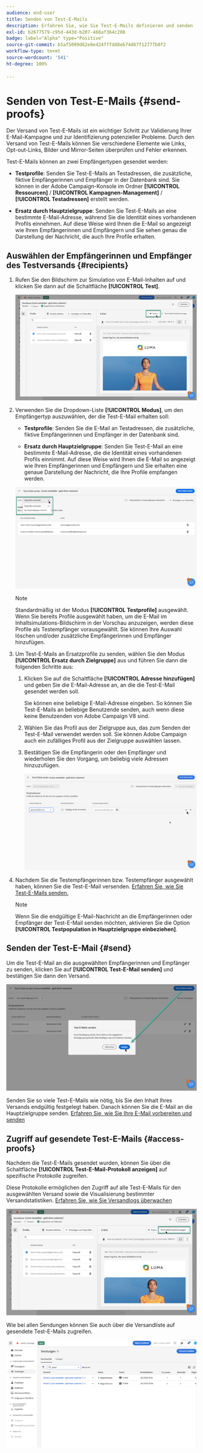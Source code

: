 ```yaml
---
audience: end-user
title: Senden von Test-E-Mails
description: Erfahren Sie, wie Sie Test-E-Mails definieren und senden
exl-id: b2677579-c95d-443d-b207-466af364c208
badge: label="Alpha" type="Positive"
source-git-commit: b5af5099d62e0e424fffdd8eb74d67f12777b0f2
workflow-type: tm+mt
source-wordcount: '541'
ht-degree: 100%

---
```


# Senden von Test-E-Mails {#send-proofs}

Der Versand von Test-E-Mails ist ein wichtiger Schritt zur Validierung Ihrer E-Mail-Kampagne und zur Identifizierung potenzieller Probleme. Durch den Versand von Test-E-Mails können Sie verschiedene Elemente wie Links, Opt-out-Links, Bilder und Mirror-Seiten überprüfen und Fehler erkennen.

Test-E-Mails können an zwei Empfängertypen gesendet werden:

* **Testprofile**: Senden Sie Test-E-Mails an Testadressen, die zusätzliche, fiktive Empfängerinnen und Empfänger in der Datenbank sind. Sie können in der Adobe Campaign-Konsole im Ordner **[!UICONTROL Ressourcen]** / **[!UICONTROL Kampagnen-Management]** / **[!UICONTROL Testadressen]** erstellt werden.

* **Ersatz durch Hauptzielgruppe**: Senden Sie Test-E-Mails an eine bestimmte E-Mail-Adresse, während Sie die Identität eines vorhandenen Profils einnehmen. Auf diese Weise wird Ihnen die E-Mail so angezeigt wie Ihren Empfängerinnen und Empfängern und Sie sehen genau die Darstellung der Nachricht, die auch Ihre Profile erhalten.

## Auswählen der Empfängerinnen und Empfänger des Testversands {#recipients}

1. Rufen Sie den Bildschirm zur Simulation von E-Mail-Inhalten auf und klicken Sie dann auf die Schaltfläche **[!UICONTROL Test]**.

   ![](assets/test-button.png)

1. Verwenden Sie die Dropdown-Liste **[!UICONTROL Modus]**, um den Empfängertyp auszuwählen, der die Test-E-Mail erhalten soll:

   * **Testprofile**: Senden Sie die E-Mail an Testadressen, die zusätzliche, fiktive Empfängerinnen und Empfänger in der Datenbank sind.

   * **Ersatz durch Hauptzielgruppe**: Senden Sie Test-E-Mail an eine bestimmte E-Mail-Adresse, die die Identität eines vorhandenen Profils einnimmt. Auf diese Weise wird Ihnen die E-Mail so angezeigt wie Ihren Empfängerinnen und Empfängern und Sie erhalten eine genaue Darstellung der Nachricht, die Ihre Profile empfangen werden.

   ![](assets/test-mode.png)

   >[!NOTE]
   >
   >Standardmäßig ist der Modus **[!UICONTROL Testprofile]** ausgewählt. Wenn Sie bereits Profile ausgewählt haben, um die E-Mail im Inhaltsimulations-Bildschirm in der Vorschau anzuzeigen, werden diese Profile als Testempfänger vorausgewählt. Sie können Ihre Auswahl löschen und/oder zusätzliche Empfängerinnen und Empfänger hinzufügen.

1. Um Test-E-Mails an Ersatzprofile zu senden, wählen Sie den Modus **[!UICONTROL Ersatz durch Zielgruppe]** aus und führen Sie dann die folgenden Schritte aus:

   1. Klicken Sie auf die Schaltfläche **[!UICONTROL Adresse hinzufügen]** und geben Sie die E-Mail-Adresse an, an die die Test-E-Mail gesendet werden soll.

      Sie können eine beliebige E-Mail-Adresse eingeben. So können Sie Test-E-Mails an beliebige Benutzende senden, auch wenn diese keine Benutzenden von Adobe Campaign V8 sind.

   1. Wählen Sie das Profil aus der Zielgruppe aus, das zum Senden der Test-E-Mail verwendet werden soll. Sie können Adobe Campaign auch ein zufälliges Profil aus der Zielgruppe auswählen lassen.

   1. Bestätigen Sie die Empfängerin oder den Empfänger und wiederholen Sie den Vorgang, um beliebig viele Adressen hinzuzufügen.

      ![](assets/substitution.png)

1. Nachdem Sie die Testempfängerinnen bzw. Testempfänger ausgewählt haben, können Sie die Test-E-Mail versenden. [Erfahren Sie, wie Sie Test-E-Mails senden.](#send)

   >[!NOTE]
   >
   >Wenn Sie die endgültige E-Mail-Nachricht an die Empfängerinnen oder Empfänger der Test-E-Mail senden möchten, aktivieren Sie die Option **[!UICONTROL Testpopulation in Hauptzielgruppe einbeziehen]**.

## Senden der Test-E-Mail {#send}

Um die Test-E-Mail an die ausgewählten Empfängerinnen und Empfänger zu senden, klicken Sie auf **[!UICONTROL Test-E-Mail senden]** und bestätigen Sie dann den Versand.

![](assets/send-proof.png)

Senden Sie so viele Test-E-Mails wie nötig, bis Sie den Inhalt Ihres Versands endgültig festgelegt haben. Danach können Sie die E-Mail an die Hauptzielgruppe senden. [Erfahren Sie, wie Sie Ihre E-Mail vorbereiten und senden](../monitor/prepare-send.md)

## Zugriff auf gesendete Test-E-Mails {#access-proofs}

Nachdem die Test-E-Mails gesendet wurden, können Sie über die Schaltfläche **[!UICONTROL Test-E-Mail-Protokoll anzeigen]** auf spezifische Protokolle zugreifen.

Diese Protokolle ermöglichen den Zugriff auf alle Test-E-Mails für den ausgewählten Versand sowie die Visualisierung bestimmter Versandstatistiken. [Erfahren Sie, wie Sie Versandlogs überwachen](../monitor/delivery-logs.md)

![](assets/proof-log.png)

Wie bei allen Sendungen können Sie auch über die Versandliste auf gesendete Test-E-Mails zugreifen.

![](assets/delivery-list.png)
